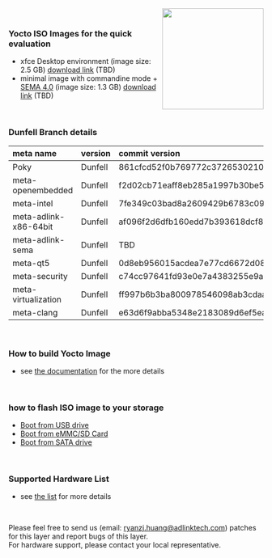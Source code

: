 <img src="https://www.linaro.org/assets/images/projects/yocto-project.png" width="200" align="right">

<br>


### Yocto ISO Images for the quick evaluation

* xfce Desktop environment (image size: 2.5 GB) [download link]()  (TBD)
* minimal image with commandine mode + [SEMA 4.0](https://adlink-epm.github.io/sema-doc/#/) (image size: 1.3 GB) [download link]() (TBD)

<br>

### Dunfell Branch details


| **meta name**         | **version** | **commit version**                       |
| :-------------------- | :---------- | :--------------------------------------- |
| Poky                  | Dunfell     | 861cfcd52f0b769772c3726530210f2f43c3449b |
| meta-openembedded     | Dunfell     | f2d02cb71eaff8eb285a1997b30be52486c160ae |
| meta-intel            | Dunfell     | 7fe349c03bad8a2609429b6783c0909d2aef3694 |
| meta-adlink-x86-64bit | Dunfell     | af096f2d6dfb160edd7b393618dcf858d5f56476 |
| meta-adlink-sema      | Dunfell     | TBD                                      |
| meta-qt5              | Dunfell     | 0d8eb956015acdea7e77cd6672d08dce18061510 |
| meta-security         | Dunfell     | c74cc97641fd93e0e7a4383255e9a0ab3deaf9d7 |
| meta-virtualization   | Dunfell     | ff997b6b3ba800978546098ab3cdaa113b6695e1 |
| meta-clang            | Dunfell     | e63d6f9abba5348e2183089d6ef5ea384d7ae8d8 |

<br> 

### How to build Yocto Image
* see [the documentation]() for the more details

<br>


### how to flash ISO image to your storage
* [Boot from USB drive](https://github.com/ADLINK/meta-adlink-x86-64bit/wiki/02.-How-to-install-Yocto-Image-to-USB-Drive)
* [Boot from eMMC/SD Card](https://github.com/ADLINK/meta-adlink-x86-64bit/wiki/03.-How-to-install-Yocto-Image-to-eMMC-&-SD-Card)
* [Boot from SATA drive](https://github.com/ADLINK/meta-adlink-x86-64bit/wiki/04.-How-to-install-Yocto-Image-to-SATA-Drive)

<br> 

### Supported Hardware List
* see [the list](https://github.com/ADLINK/meta-adlink-x86-64bit/tree/master#the-following-products-are-supported-) for more details

<br>

Please feel free to send us (email: ryanzj.huang@adlinktech.com) patches for this layer and report bugs of this layer. 
<br>For hardware support, please contact your local representative.
